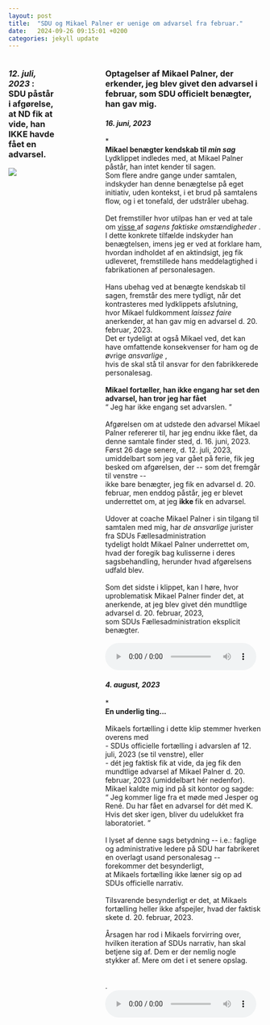 ```yaml
---
layout: post
title:  "SDU og Mikael Palner er uenige om advarsel fra februar."
date:   2024-09-26 09:15:01 +0200
categories: jekyll update
---
```

 <div style="display:grid; gap:50px 100px;">
  <div style="grid-column-start:0; grid-column-end:1;">
   <div class="argument_component">
    <h3>
     <i>
      12. juli, 2023
     </i>
     : <br>SDU påstår i afgørelse, at ND fik at vide, han IKKE havde fået en advarsel.
    </h3>
    <div class="content">
     <a title='"Jeg har også noteret mig, at du på møde med din vejleder den 21. februar 2023 blev orienteret om, at din undskyldning i sagen fra BML den 31. januar 2023 blev accepteret og man ikke ville gå videre med sagen."' href="custom_assets/images/benægtelse_af_advarsel_i_advarsel.png" target="_blank" rel="noreferrer noopener">
      <image src="custom_assets/images/benægtelse_af_advarsel_i_advarsel.png">
     </image>
     </a>	
    </div>
   </div>
  </div>
  <div style="grid-column-start:1; grid-column-end:2;">
   <div class="argument_component">
    <h3>
     Optagelser af Mikael Palner, der erkender, jeg blev givet den advarsel i februar, som SDU officielt benægter, han gav mig.
    </h3>
    <div class="content">
     <div class="argument_component">
      <h4>
       <i>
        16. juni, 2023
       </i>
      </h4>
       <span class="tooltip-container">
        <span class="i_link">
         *
        </span>
	<br>
        <div class="tooltip-content">
         <span markdown="1">
          <b>
           Mikael benægter kendskab til
           <i>
            min sag
           </i>
          </b>
          <br/>
          Lydklippet indledes med, at Mikael Palner påstår, han intet kender til sagen.
          <br/>
          Som flere andre gange under samtalen, indskyder han denne benægtelse på eget initiativ, uden kontekst, i et brud på samtalens flow, og i et tonefald, der udstråler ubehag.
          <br/>
          <br/>
          Det fremstiller hvor utilpas han er ved at tale om
          <u>
           visse
          </u>
          af
          <i>
           sagens faktiske omstændigheder
          </i>
          . I dette konkrete tilfælde indskyder han benægtelsen, imens jeg er ved at forklare ham, hvordan indholdet af en aktindsigt, jeg fik udleveret, fremstillede hans meddelagtighed i fabrikationen af personalesagen.
          <br/>
          <br/>
          Hans ubehag ved at benægte kendskab til sagen, fremstår des mere tydligt, når det kontrasteres med lydklippets afslutning,
          <br/>
          hvor Mikael fuldkomment
          <i>
           laissez faire
          </i>
          anerkender, at han gav mig en advarsel d. 20. februar, 2023.
          <br/>
          Det er tydeligt at også Mikael ved, det kan have omfattende konsekvenser for ham og de øvrige
          <i>
           ansvarlige
          </i>
          ,
          <br/>
          hvis de skal stå til ansvar for den fabrikkerede personalesag.
          <br/>
          <br/>
          <b>
           Mikael fortæller, han ikke engang har set den advarsel, han tror jeg har fået
          </b>
          <br/>
          <q>
           Jeg har ikke engang set advarslen.
          </q>
          <br/>
          <br/>
          Afgørelsen om at udstede den advarsel Mikael Palner refererer til, har jeg endnu ikke fået, da denne samtale finder sted, d. 16. juni, 2023.
          <br/>
          Først 26 dage senere, d. 12. juli, 2023, umiddelbart som jeg var gået på ferie, fik jeg besked om afgørelsen, der -- som det fremgår til venstre --
          <br/>
          ikke bare benægter, jeg fik en advarsel d. 20. februar, men enddog påstår, jeg er blevet underrettet om, at jeg
          <b>
           ikke
          </b>
          fik en advarsel.
          <br/>
          <br/>
          Udover at coache Mikael Palner i sin tilgang til samtalen med mig, har
          <i>
           de ansvarlige
          </i>
          jurister fra SDUs Fællesadministration
          <br/>
          tydeligt holdt Mikael Palner underrettet om, hvad der foregik bag kulisserne i deres sagsbehandling, herunder hvad afgørelsens
          <br/>
          udfald blev.
          <br/>
          <br/>
          Som det sidste i klippet, kan I høre, hvor uproblematisk Mikael Palner finder det, at anerkende, at jeg blev givet dén mundtlige advarsel d. 20. februar, 2023,
          <br/>
          som SDUs Fællesadministration eksplicit benægter.
          <br/>
         </span>
         <br/>
        </div>
       </span>
      <div class="content">
       <audio controls="">
        <source src="/custom_assets/audio/du_har_fået_en_advarsel___jaja_2.mp3"/>
        Your browser does not support the audio element.
       </audio>
      </div>
     </div>
     <div class="argument_component">
      <h4>
       <i>
        4. august, 2023
       </i>
      </h4>
       <span class="tooltip-container">
        <span class="i_link">
         *
        </span>
        <div class="tooltip-content">
         <span markdown="1">
          <b>
           En underlig ting...
          </b>
          <br/>
          <br/>
          Mikaels fortælling i dette klip stemmer hverken overens med <br>  
	  - SDUs officielle fortælling i advarslen af 12. juli, 2023 (se til venstre), eller <br> - dét jeg faktisk fik at vide, da jeg fik den mundtlige advarsel af Mikael Palner d. 20. februar, 2023 (umiddelbart hér nedenfor).
          <br/>
          Mikael kaldte mig ind på sit kontor og sagde:
          <br/>
          <q title="Mikael Palner, 20. februar, 2023.">
           Jeg kommer lige fra et møde med Jesper og René. Du har fået en advarsel for dét med K. Hvis det sker igen, bliver du udelukket fra laboratoriet.
          </q>
          <br/>
          <br/>
          I lyset af denne sags betydning -- i.e.: faglige og administrative ledere på SDU har fabrikeret en overlagt usand personalesag -- forekommer det besynderligt,
          <br/>
          at Mikaels fortælling ikke læner sig op ad SDUs officielle narrativ.
          <br/>
          <br/>
          Tilsvarende besynderligt er det, at Mikaels fortælling heller ikke afspejler, hvad der faktisk skete d. 20. februar, 2023.
          <br/>
          <br/>
          Årsagen har rod i Mikaels forvirring over, hvilken iteration af SDUs narrativ, han skal betjene sig af. Dem er der nemlig nogle stykker af. Mere om det i et senere opslag.
          <br/>
          <br/>
         </span>
         <br/>
        </div>
       </span>
       .
      <div class="content">
       <audio controls="">
        <source src="/custom_assets/audio/det_har_jeg_da_anerkendt_masser_af_gange_0408.mp3"/>
        Your browser does not support the audio element.
       </audio>
      </div>
     </div>
    </div>
   </div>
  </div>
 </div>
